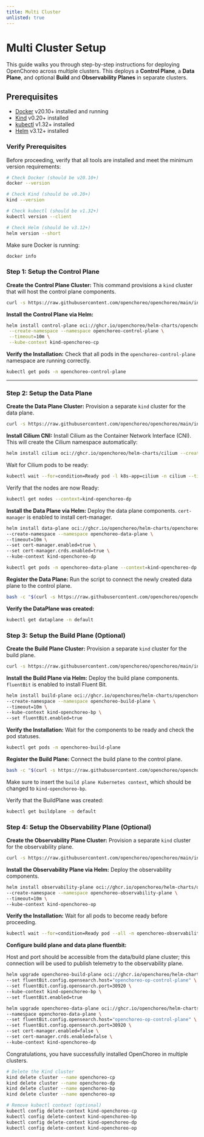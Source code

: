 ```yaml
---
title: Multi Cluster
unlisted: true
---
```


# Multi Cluster Setup

This guide walks you through step-by-step instructions for deploying OpenChoreo across multiple clusters. This deploys a **Control Plane**, a **Data Plane**, and optional **Build** and **Observability Planes** in separate clusters.

## Prerequisites

- [Docker](https://docs.docker.com/get-docker/) v20.10+ installed and running
- [Kind](https://kind.sigs.k8s.io/docs/user/quick-start/#installation) v0.20+ installed
- [kubectl](https://kubernetes.io/docs/tasks/tools/) v1.32+ installed
- [Helm](https://helm.sh/docs/intro/install/) v3.12+ installed

### Verify Prerequisites

Before proceeding, verify that all tools are installed and meet the minimum version requirements:

```bash
# Check Docker (should be v20.10+)
docker --version

# Check Kind (should be v0.20+) 
kind --version

# Check kubectl (should be v1.32+)
kubectl version --client

# Check Helm (should be v3.12+)
helm version --short
```

Make sure Docker is running:

```bash
docker info
```

### **Step 1: Setup the Control Plane**

**Create the Control Plane Cluster:**
This command provisions a `kind` cluster that will host the control plane components.

```bash
curl -s https://raw.githubusercontent.com/openchoreo/openchoreo/main/install/kind/multi-cluster-setup/kind-config-cp.yaml | kind create cluster --config=-
```

**Install the Control Plane via Helm:**

```bash
helm install control-plane oci://ghcr.io/openchoreo/helm-charts/openchoreo-control-plane \
 --create-namespace --namespace openchoreo-control-plane \
 --timeout=10m \
 --kube-context kind-openchoreo-cp
```

**Verify the Installation:**
Check that all pods in the `openchoreo-control-plane` namespace are running correctly.

```bash
kubectl get pods -n openchoreo-control-plane
```

---

### **Step 2: Setup the Data Plane**

**Create the Data Plane Cluster:**
Provision a separate `kind` cluster for the data plane.

```bash
curl -s https://raw.githubusercontent.com/openchoreo/openchoreo/main/install/kind/multi-cluster-setup/kind-config-dp.yaml | kind create cluster --config=-
```


**Install Cilium CNI:**
Install Cilium as the Container Network Interface (CNI). This will create the Cilium namespace automatically:

```bash
helm install cilium oci://ghcr.io/openchoreo/helm-charts/cilium --create-namespace --namespace cilium --wait --kube-context kind-openchoreo-dp
```
Wait for Cilium pods to be ready:
```bash
kubectl wait --for=condition=Ready pod -l k8s-app=cilium -n cilium --timeout=300s --context=kind-openchoreo-dp
```
Verify that the nodes are now Ready:
```bash
kubectl get nodes --context=kind-openchoreo-dp
```

**Install the Data Plane via Helm:**
Deploy the data plane components. `cert-manager` is enabled to install cert-manager.

```bash
helm install data-plane oci://ghcr.io/openchoreo/helm-charts/openchoreo-data-plane \
--create-namespace --namespace openchoreo-data-plane \
--timeout=10m \
--set cert-manager.enabled=true \
--set cert-manager.crds.enabled=true \
--kube-context kind-openchoreo-dp
```

```bash
kubectl get pods -n openchoreo-data-plane --context=kind-openchoreo-dp
```

**Register the Data Plane:**
Run the script to connect the newly created data plane to the control plane.

```bash
bash -c "$(curl -s https://raw.githubusercontent.com/openchoreo/openchoreo/main/install/add-default-dataplane.sh)" -- --multi-cluster
```

**Verify the DataPlane was created:**
```bash
kubectl get dataplane -n default
```

### **Step 3: Setup the Build Plane (Optional)**

**Create the Build Plane Cluster:**
Provision a separate `kind` cluster for the build plane.

```bash
curl -s https://raw.githubusercontent.com/openchoreo/openchoreo/main/install/kind/multi-cluster-setup/kind-config-bp.yaml | kind create cluster --config=-
```

**Install the Build Plane via Helm:**
Deploy the build plane components. `fluentBit` is enabled to install Fluent Bit.

```bash
helm install build-plane oci://ghcr.io/openchoreo/helm-charts/openchoreo-build-plane \
--create-namespace --namespace openchoreo-build-plane \
--timeout=10m \
--kube-context kind-openchoreo-bp \
--set fluentBit.enabled=true
```

**Verify the Installation:**
Wait for the components to be ready and check the pod statuses.
```bash
kubectl get pods -n openchoreo-build-plane
```

**Register the Build Plane:**
Connect the build plane to the control plane.
```bash
bash -c "$(curl -s https://raw.githubusercontent.com/openchoreo/openchoreo/main/install/add-build-plane.sh )" -- --separate
```

Make sure to insert the `build plane Kubernetes context`, which should be changed to `kind-openchoreo-bp`.


Verify that the BuildPlane was created:
```bash
kubectl get buildplane -n default
```

### **Step 4: Setup the Observability Plane (Optional)**

**Create the Observability Plane Cluster:**
Provision a separate `kind` cluster for the observability plane.

```bash
curl -s https://raw.githubusercontent.com/openchoreo/openchoreo/main/install/kind/multi-cluster-setup/kind-config-op.yaml | kind create cluster --config=-
```

**Install the Observability Plane via Helm:**
Deploy the observability components.

```bash
helm install observability-plane oci://ghcr.io/openchoreo/helm-charts/openchoreo-observability-plane \
--create-namespace --namespace openchoreo-observability-plane \
--timeout=10m \
--kube-context kind-openchoreo-op
```

**Verify the Installation:**
Wait for all pods to become ready before proceeding.

```bash
kubectl wait --for=condition=Ready pod --all -n openchoreo-observability-plane --timeout=600s
```

**Configure build plane and data plane fluentbit:**

Host and port should be accessible from the data/build plane cluster; this connection will be used to publish telemetry to the observability plane.

```bash
helm upgrade openchoreo-build-plane oci://ghcr.io/openchoreo/helm-charts/openchoreo-build-plane \
--set fluentBit.config.opensearch.host="openchoreo-op-control-plane" \
--set fluentBit.config.opensearch.port=30920 \
--kube-context kind-openchoreo-bp \
--set fluentBit.enabled=true
```

```bash
helm upgrade openchoreo-data-plane oci://ghcr.io/openchoreo/helm-charts/openchoreo-data-plane \
--namespace openchoreo-data-plane \
--set fluentBit.config.opensearch.host="openchoreo-op-control-plane" \
--set fluentBit.config.opensearch.port=30920 \
--set cert-manager.enabled=false \
--set cert-manager.crds.enabled=false \
--kube-context kind-openchoreo-dp
```

Congratulations, you have successfully installed OpenChoreo in multiple clusters.

```bash
# Delete the Kind cluster
kind delete cluster --name openchoreo-cp
kind delete cluster --name openchoreo-dp
kind delete cluster --name openchoreo-bp
kind delete cluster --name openchoreo-op

# Remove kubectl context (optional)
kubectl config delete-context kind-openchoreo-cp
kubectl config delete-context kind-openchoreo-bp
kubectl config delete-context kind-openchoreo-dp
kubectl config delete-context kind-openchoreo-op

```

